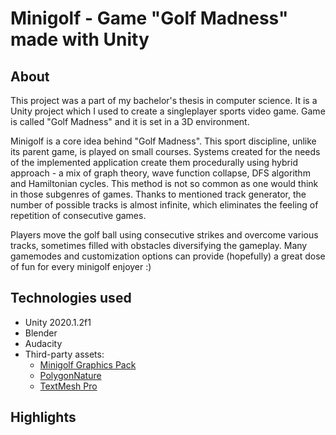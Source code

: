 # Minigolf - Game "Golf Madness" made with Unity

## About
This project was a part of my bachelor's thesis in computer science. It is a Unity project which I used to create a singleplayer sports video game. Game is called "Golf Madness" and it is set in a 3D environment. 

Minigolf is a core idea behind "Golf Madness". This sport discipline, unlike its parent game, is played on small courses. Systems created for the needs of the implemented application create them procedurally using hybrid approach - a mix of graph theory, wave function collapse, DFS algorithm and Hamiltonian cycles. This method is not so common as one would think in those subgenres of games. Thanks to mentioned track generator, the number of possible tracks is almost infinite, which eliminates the feeling of repetition of consecutive games.

Players move the golf ball using consecutive strikes and overcome various tracks, sometimes filled with obstacles diversifying the gameplay. Many gamemodes and customization options can provide (hopefully) a great dose of fun for every minigolf enjoyer :)

## Technologies used
- Unity 2020.1.2f1
- Blender
- Audacity
- Third-party assets:
  - [Minigolf Graphics Pack](https://assetstore.unity.com/packages/3d/environments/minigolf-graphics-pack-33206)
  - [PolygonNature](https://assetstore.unity.com/packages/3d/vegetation/trees/polygon-nature-low-poly-3d-art-by-synty-120152)
  - [TextMesh Pro](https://docs.unity3d.com/Manual/com.unity.textmeshpro.html)

## Highlights

